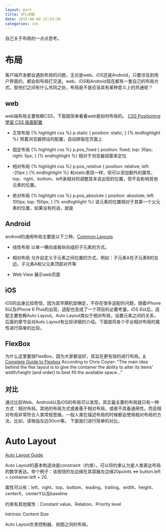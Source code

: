 ```yaml
---
layout: post
title: VFL详解
date: 2015-06-04 12:53:58
categories: ios
---
```


自己关于布局的一点点思考。

# 布局

客户端开发都会遇到布局的问题，无论是web、iOS还是Android，只要涉及到用户界面的，都会和布局打交道。web、iOS和Android现在都有一套自己的布局方式，那他们之间有什么共同之处，布局是不是应该具有某种意义上的共通呢？

## web

web端布局主要依赖CSS，下面就简单看看web是如何布局的。
[CSS Positioning](http://www.w3schools.com/css/css_positioning.asp)
[學習 CSS 版面配置](http://zh-tw.learnlayout.com/)

+ 正常布局
{% highlight css %}
p.static {
	position: static;
}
{% endhighlight %}
照着浏览器预设的配置，自动排版在页面上

+ 固定布局
{% highlight css %}
p.pos_fixed {
	position: fixed;
	top: 30px;
	right: 5px;
}
{% endhighlight %}
相对于浏览器视窗来定位

+ 相对布局
{% highlight css %}
p.pos_relative {
	position: relative;
	left: -20px
}
{% endhighlight %}
和static表现一样，但可以添加额外的属性，top、right、bottom、left来相对的调整其本该出现的位置，但不会影响其他元素的位置。

+ 绝对布局
{% highlight css %}
p.pos_absolute {
	position: absolute;
	left: 100px;
	top: 150px;
}
{% endhighlight %}
该元素的位置相对于其第一个父元素的位置，如果没有的话，就是<html>


## Android
android的通用布局主要是以下三种。[Common Layouts](http://developer.android.com/guide/topics/ui/declaring-layout.html#CommonLayouts)

+ 线性布局
以单一横向或者纵向组织子元素的方式。

+ 相对布局
允许自定义子元素之间位置的方式，例如：子元素A在子元素B的左边，子元素A和父元素顶部对齐等

+ Web View
展示web页面


## iOS
iOS的出身比较奇怪，因为其早期机型确定，不存在很多适配的问题，随着iPhone 6以及iPhone 6 Plus的出现，适配也变成了一个项目的必要考量。iOS 6以后，适配主要依赖Auto Layout。Auto Layout类似于相对布局，设置元素之间的关系，后面的章节会对Auto Layout有比较详细的介绍。下面就将各个平台相对布局的属性进行简单的比较。


## FlexBox
为什么这里要放FlexBox，因为大家都说好，其旨在更有效的进行布局。[A Complete Guide to Flexbox](https://css-tricks.com/snippets/css/a-guide-to-flexbox/)
According to Chris Coyier:
"The main idea behind the flex layout is to give the container the ability to alter its items' width/height (and order) to best fill the available space..."


## 对比
通过比较Web、Android以及iOS的布局可以发现，其实最主要的布局就只有一种方式：相对布局。其他的布局方式或者基于相对布局，或者不具备通用性。而且相对布局非常符合人类常规思维。一般人类在描述布局的时候都会使用相对布局的方法，比如，该物品左边30cm等。
下面我们进行简单的对比。

# Auto Layout
[Auto Layout Guide](https://developer.apple.com/library/ios/documentation/UserExperience/Conceptual/AutolayoutPG/AutoLayoutConcepts/AutoLayoutConcepts.html#//apple_ref/doc/uid/TP40010853-CH14-SW1)

Auto Layout的基本构造块是constraint（约束）。可以将约束认为是人类表达布局的数学表达。举个例子：该按钮的左边缘在其容器左边缘20points <=> button.left = container.left + 20.

属性可以有：left、right、top、bottom、leading、trailing、width、height、centerX、centerY以及baseline

约束有其他属性：Constant value、Relation、Priority level

Intrinsic Content Size

Auto Layout负责控制器、视图之间的布局。

